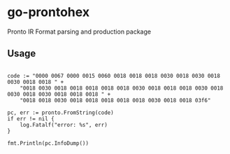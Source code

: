 # go-prontohex

Pronto IR Format parsing and production package

## Usage

```golang

code := "0000 0067 0000 0015 0060 0018 0018 0018 0030 0018 0030 0018 0030 0018 0018 " +
    "0018 0030 0018 0018 0018 0018 0018 0030 0018 0018 0018 0030 0018 0030 0018 0030 0018 0018 0018 " +
    "0018 0018 0030 0018 0018 0018 0018 0018 0030 0018 0018 03f6"

pc, err := pronto.FromString(code)
if err != nil {
    log.Fatalf("error: %s", err)
}

fmt.Println(pc.InfoDump())
```
